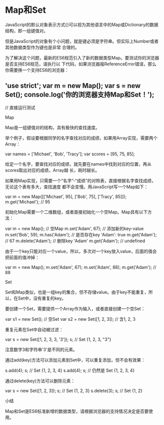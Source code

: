 # Map和Set

JavaScript的默认对象表示方式{}可以视为其他语言中的Map或Dictionary的数据结构，即一组键值对。

但是JavaScript的对象有个小问题，就是键必须是字符串。但实际上Number或者其他数据类型作为键也是非常
合理的。

为了解决这个问题，最新的ES6规范引入了新的数据类型Map。要测试你的浏览器是否支持ES6规范，请执行以
下代码，如果浏览器报ReferenceError错误，那么你需要换一个支持ES6的浏览器：

'use strict';
var m = new Map();
var s = new Set();
console.log('你的浏览器支持Map和Set！');
----
// 直接运行测试

Map

Map是一组键值对的结构，具有极快的查找速度。

举个例子，假设要根据同学的名字查找对应的成绩，如果用Array实现，需要两个Array：

var names = ['Michael', 'Bob', 'Tracy'];
var scores = [95, 75, 85];

给定一个名字，要查找对应的成绩，就先要在names中找到对应的位置，再从scores取出对应的成绩，Array越
长，耗时越长。

如果用Map实现，只需要一个“名字”-“成绩”的对照表，直接根据名字查找成绩，无论这个表有多大，查找速度
都不会变慢。用JavaScript写一个Map如下：

var m = new Map([['Michael', 95], ['Bob', 75], ['Tracy', 85]]);
m.get('Michael'); // 95

初始化Map需要一个二维数组，或者直接初始化一个空Map。Map具有以下方法：

var m = new Map(); // 空Map
m.set('Adam', 67); // 添加新的key-value
m.set('Bob', 59);
m.has('Adam'); // 是否存在key 'Adam': true
m.get('Adam'); // 67
m.delete('Adam'); // 删除key 'Adam'
m.get('Adam'); // undefined

由于一个key只能对应一个value，所以，多次对一个key放入value，后面的值会把前面的值冲掉：

var m = new Map();
m.set('Adam', 67);
m.set('Adam', 88);
m.get('Adam'); // 88

Set

Set和Map类似，也是一组key的集合，但不存储value。由于key不能重复，所以，在Set中，没有重复的key。

要创建一个Set，需要提供一个Array作为输入，或者直接创建一个空Set：

var s1 = new Set(); // 空Set
var s2 = new Set([1, 2, 3]); // 含1, 2, 3

重复元素在Set中自动被过滤：

var s = new Set([1, 2, 3, 3, '3']);
s; // Set {1, 2, 3, "3"}

注意数字3和字符串'3'是不同的元素。

通过add(key)方法可以添加元素到Set中，可以重复添加，但不会有效果：

s.add(4);
s; // Set {1, 2, 3, 4}
s.add(4);
s; // 仍然是 Set {1, 2, 3, 4}

通过delete(key)方法可以删除元素：

var s = new Set([1, 2, 3]);
s; // Set {1, 2, 3}
s.delete(3);
s; // Set {1, 2}

小结

Map和Set是ES6标准新增的数据类型，请根据浏览器的支持情况决定是否要使用。

